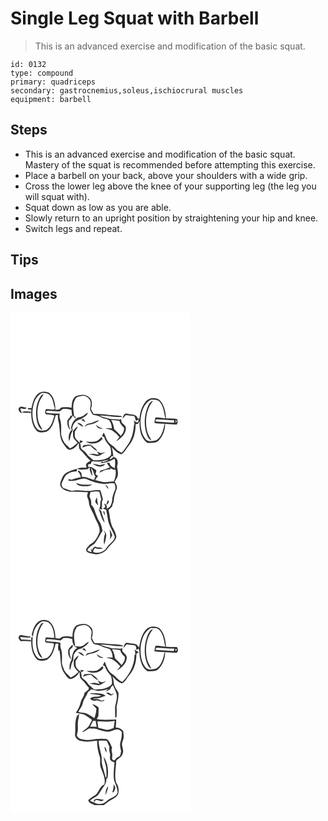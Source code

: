 # Single Leg Squat with Barbell
> This is an advanced exercise and modification of the basic squat.

``` 
id: 0132 
type: compound 
primary: quadriceps 
secondary: gastrocnemius,soleus,ischiocrural muscles 
equipment: barbell 
``` 

## Steps

 - This is an advanced exercise and modification of the basic squat. Mastery of the squat is recommended before attempting this exercise.
 - Place a barbell on your back, above your shoulders with a wide grip.
 - Cross the lower leg above the knee of your supporting leg (the leg you will squat with).
 - Squat down as low as you are able.
 - Slowly return to an upright position by straightening your hip and knee.
 - Switch legs and repeat.

## Tips


## Images

<svg width="288" height="400" viewBox="0 0 216 300" xmlns="http://www.w3.org/2000/svg"><g fill="#FFF"><path d="M0 0h216v300H0V0m32.6 97.62c-4.63 4.41-6.22 10.93-7.37 17-1.11-.03-3.34-.09-4.46-.11l-.04.63c.55 1.82 2.9.77 4.28 1.19-.54 8.52.2 18 5.91 24.8 3.07 3.87 8.66 2.6 12.77 1.54 6.84-4.06 8.48-12.39 10.57-19.41l2.62-.4c.1 2.37-.14 4.8.48 7.12 2.72 8.84.37 19.03 5.79 27.04 2.09 2.7 3.78 6.12 6.96 7.68 5.37-.11 9-4.26 11.78-8.35.57 2.85-.4 6.44 2.06 8.61 4.46 3.68 7.15 9.02 11.91 12.42-1.6 2.02-5.2 2.69-5.26 5.65l.6 3.1c-3.83-.2-7.66.07-11.39.99 3.84 2.27 8.55.89 12.76.79.77-.87 1.61-1.67 2.53-2.38-.6 3.8 1.36 7.16 2.89 10.48.48-3.35-.64-6.57-1.65-9.69 3.62 2.54 3.03 7.22 5.59 10.35-.59 1.34-1.18 2.69-1.75 4.05-4.84-1.18-9.34-4.15-14.49-3.59-.3-1.62-.55-3.25-.76-4.88l-3.04-3.13c-.36.6-.72 1.21-1.07 1.82 2.3 1.48 2.85 4.17 3.64 6.58-3.91.79-7.74 1.89-11.54 3.1-.75-.21-2.23-.63-2.97-.84-.12.43-.35 1.29-.47 1.72 4.77 1.15 9.56-.19 14.1-1.61 2.44-.44 5.15-1.44 7.51-.2a61.247 61.247 0 0 0 21.84 6.04c3.92-.44 7.84-1.26 11.79-.7.93 2.53 1.98 5.43.61 8.01-1.94 4.11-3.39 8.49-3.43 13.08-.87 3.72-2.16 8.58-6.73 8.93 1.35-2.67-.3-5-2.79-5.88.47 1.29 1 2.55 1.43 3.85l-2.84 2.36c1.25.43 2.51.79 3.79 1.1.72 4.18 1.59 8.35 2.27 12.54 1.24 6.83 5.48 12.55 7.83 18.97.97 3.81-2.51 6.62-4.94 8.95-2.62 2.1-4.22 5.09-6.37 7.61-3.68 2.87-8.96 4.62-13.48 3.11-2.36-1.56.61-3.64 1.3-5.29 2.93 1.54 6.22 1.09 9.38 1-1.95-2.38-5.37-1.08-7.94-2.19-2.9-1.59-4.01 2.76-5.44 4.17l-.2-2.64c-.18.38-.55 1.13-.74 1.5.28 1.08.62 2.13.91 3.21-1.79-.51-3.74-.86-5.08-2.28 1.51-3.94 5.64-5.66 8.74-8.08 3.64-4.71 6.22-10.14 9.39-15.17-.72-3.92-1.49-7.98-3.8-11.32-1.6-2.22-2.45-4.82-3.48-7.31-2.1-4.17-2.09-9.43-6.21-12.36.08-2.85.1-5.76-1.32-8.33-1.48-2.36-.15-4.96.49-7.34 3.51-.36 7.06-1.3 10.55-.33.67 3.19 1.69 6.29 2.34 9.48-2.35 3.22-.06 7.46-2.5 10.69.89.65 1.89 1.07 2.99 1.24.72-.64.67-1.46-.16-2.44 1.38-3.09-.75-6.73 1.66-9.5-.78-3.81-1.93-7.54-3.12-11.24-2.98-.23-6-.43-8.94.21-8.29 2-16.87-1.72-25.12.62-2.44-.7-4.89-1.43-7.18-2.55-1.72-.41-3.8-.65-4.49-2.58-2.36-3.39.83-6.64 1.97-9.79 2.28-6.03 9.17-8.62 15.19-8.59.78-.84 1-2.23-.1-2.91-6.27 2.11-14.29 3.65-17.06 10.53-1 3.16-3.5 6.43-2.12 9.85 1.68 4.5 6.88 5.66 10.97 6.94 7.38-.16 14.77.1 22.13.69-.45 1.48-1.18 2.92-1.19 4.5.44 2.39 1.92 4.47 2.09 6.92.35 7.38 5.81 12.98 7.68 19.9 2.56 5.3 6.18 10.56 5.12 16.8-1.64 3.87-3.47 7.76-6.32 10.9-1.91 2.14-4.86 3.02-6.67 5.29-1.48 1.68-3.78 3.44-2.77 6.01 1.31 2.49 4.41 2.44 6.73 3.32 7.03 2.46 15.65-.69 19.44-7.11 3.22-4.36 8.67-7.3 9.82-13.01-.31-3.62-2.11-6.89-3.71-10.09-4.09-6.77-3.61-14.99-5.76-22.4 2.26-1.77 5.07-3.47 4.98-6.72 1.61-2.36 1.58-5.2 1.77-7.92.73-3.57 1.97-7 3.12-10.44 1.26-3.1-1.04-5.99-2.43-8.6 1.27-2.04 2.71-4.03 3.5-6.33 1.06-3.88.14-7.89-.71-11.71 1.56-3.91 1.56-10.57-3.74-11.42l.14-1.14c-1.48 1.43-2.78 3.84-5.2 3.5.3-1.5 1.65-2.43 2.5-3.6.49.03 1.47.08 1.96.11-.56-3.63-.83-7.31-2.08-10.8 3.36 3.44 6.78 7.12 11.58 8.46 3.98-1.98 5.49-6.34 8.3-9.5 6.51-7.18 9.06-17.16 8.86-26.67.98-.09 1.97-.19 2.95-.28.67-.93 2.83-5.92 1.78-.72-.04 8.65 2.03 18.97 10.04 23.78 4.33-.63 9.43.6 12.8-2.96 5.19-5.2 8-12.91 7.88-20.18 4.78.05 9.62 1.13 14.37.6.29-1.12.85-3.35 1.14-4.47-1.06.82-2.1 1.66-3.14 2.5.12-.84.35-2.53.47-3.37l.68 2.21c.59-.86 1.17-1.72 1.75-2.59-4.44-1.82-9.52-.87-14.22-1.48-.39-7.73-2.04-16.11-7.56-21.89-4.94-3.65-13.05-3.04-16.94 2-4.72 5.8-6.8 13.44-7.4 20.78-.56-.29-1.7-.89-2.27-1.18-.94-4.4-5.99-4.28-9.51-4.72-2.15-.05-4.81-1.63-6.45.45-1.08 1.55-1.54 3.41-2.05 5.2 1.35-1.4 2.58-2.92 3.85-4.4 3.38.51 6.78.86 10.2 1.06 1.06 1.81 1.43 3.88 2.03 5.87.76-.43 2.28-1.28 3.04-1.71.33 1.23-.25 2.33-.86 3.36-2.14.29-3.4-1.41-4.73-2.7.88 2.34 1.06 4.82.07 7.16-.61 8.39-3.01 16.92-8.15 23.68-2.13 2.82-3.73 6.1-6.58 8.31-2.55-1.47-5.45-2.63-7.22-5.12-2.29-3.1-6.23-4.39-8.48-7.52-2.79-3.34-3.38-7.86-5.84-11.39-.72 1.31-1.31 2.68-1.88 4.07l2.64 1.26c1.05 4.43 4.12 7.81 6.96 11.18 1.16 3.31 1.56 6.87 1.1 10.36-5.26 5.93-13.7 6.28-21.06 6.29-2.76-2.9-6.54-4.85-8.57-8.4-1.48-2.72-4.76-3.72-6.43-6.3-.35-1.93-.11-3.96-1.03-5.77 1.24-.78 2.53-1.49 3.81-2.23-1.37-.44-2.75-.85-4.12-1.26.05.73.14 2.2.19 2.93-2.29-2.05-5.16-3.97-6.05-7.1-.33-2.12-.11-4.27-.14-6.41 1.53-1.85 2.76-3.92 3.6-6.17-2.52 1.11-3.93 3.57-5.76 5.49.11 2.67-.22 5.41.45 8.02 1.19 2.43 3.23 4.26 5.14 6.11-2.88 2.54-5.77 5.15-9.34 6.7-2.66-2.97-6.21-5.29-7.87-9.05-1.3-3.14-2.87-6.35-2.69-9.84.16-5.35.54-10.89-1.24-16.04-.89-2.16-.57-4.5-.52-6.77-5.27-.09-10.61-.06-15.8-1.02l-.73-1.32c.43-.26 1.3-.78 1.73-1.04 4.68-.17 9.31.99 14 .66 2.53.28 3.3-3.32 5.85-2.98 3.13-.15 6.31.18 9.26 1.28.18 2.49.43 4.96.69 7.44-.52-.19-1.58-.59-2.11-.79.45 3.2-4.02 4.47-3.65 7.62-.19 3.85 1.11 7.66 3.92 10.36-1.52-3.64-2.48-7.45-2.09-11.43 1.78-1.83 3.6-3.71 4.53-6.15 1.28 1.29 2.62 2.52 3.92 3.79a459.5 459.5 0 0 0-.74-3.11l-1.24.65c-.62-6.86-2.85-14.16.93-20.56 1.05-3.8 5.36-4.01 8.58-4.63 4.28-.77 8.34 2.43 9.85 6.27 1.16 3.19-.16 6.48-.39 9.7.62 2.48 1.93 4.79 3.57 6.73 2.48.77 5.2.67 7.55 1.84 2.08 1 4.09 2.24 6.4 2.66 2.07.68 4.72.77 5.94 2.86 2.02 2.53 2.5 5.81 2.7 8.93-2.63-.12-5.27-.3-7.9-.07 3.08 1.14 6.49 1.43 9.29 3.27a32.2 32.2 0 0 1 7.72 7.42c-1.31 1.65-2.63 3.3-3.85 5.02 5.44-3.59 11.54-8.48 11.62-15.59.17-3.41-3.28-5.02-5.09-7.34-.4-1.43-.48-2.92-.69-4.38l-1.28 1.16c-4.02-.74-8.17-.17-12.17-.84-3.87-1.83-8.53-1.47-11.98-4.2 9.01.22 17.96 2.55 26.98 1.67-.31-.25-.94-.74-1.25-.98-4.96-.83-10.01-.89-15.01-1.28-5.95-.67-11.93-1.47-17.92-1.16-1.52-1.89-2.64-4.05-3.51-6.31 1.46-4.48 2.09-10.58-2.18-13.75-4.2-4.27-11.06-3.36-16.08-1.22-4.49 3.08-4.78 9-5.01 13.94-3.64-1.13-7.53-.92-11.27-.59-1.69-.08-2.48 1.72-3.6 2.64-1.49.16-2.99.3-4.48.44-.15-7.41-1.55-16.01-7.97-20.67-4.26-1.99-9.78-1.8-13.37 1.53m-22.42 16.82c-1.77 2.59 1.33 5.52 3.54 6.5a17.02 17.02 0 0 0-2.07-5.14c.41-.34.82-.66 1.24-.97 1.87.74 4.17 1.46 5.93.07.08-.23.25-.69.33-.91-2.95-.07-6.94-2.91-8.97.45m4.41 5.51c3.22.46 6.57.21 9.84.52l-.08-1.65c-2.6-.11-5.19-.42-7.79-.32-.6.15-3.2.52-1.97 1.45m71.86 4.45c-1.94 1.02-4.18 1.17-6.25 1.76-.3.24-.88.72-1.17.96-4.26 2.76-6.03 7.73-6.46 12.58l1.46.1c.22-4.94 3.47-9.82 8.28-11.31 1.27-.21 2.53-.61 3.52-1.46 2.77-1.92 6.13-3.62 7.11-7.12-2.52.95-4.27 3.08-6.49 4.49m-1.46 4.46c1.66.86 3.31 1.78 5.03 2.52-.79-1.31-1.65-2.59-2.52-3.84-.85.43-1.68.87-2.51 1.32m8.99 4.31c-2.45.1-4.02 2.03-5.39 3.82 2.09-1.02 4.03-2.54 6.44-2.69 4.24-.45 8.52-2.22 11.54-5.25-4.42.72-8.12 3.57-12.59 4.12m-14.07-.92c2.15 2.01 4.56 3.82 7.34 4.88-1.05-3.22-4.18-4.64-7.34-4.88m22.67 2.46c1.05 3.49 4.55 5.44 8.02 4.2-1.35-.44-2.7-.86-4.05-1.25-1.29-1.03-2.6-2.04-3.97-2.95m-32.19 19.52c.77-1.64 1.13-3.41 1.37-5.18.42-3.46 2.72-6.32 3.23-9.78-4.67 3.24-6.19 9.63-4.6 14.96m38.8-5.03c-1.82 2.02-3.8 4.04-6.32 5.16-4.06 1.27-8.32.42-12.48.52 6.3 4.08 15.63 2.72 20.16-3.48-.45-.74-.9-1.47-1.36-2.2m-21.51 9.71c-.62 1.04-1.23 2.09-1.83 3.15 3.19-1.5 6.55-2.7 10.15-2.28 2.43 2.54 4.99 5.12 8.39 6.31-1.45-2.64-4.05-4.31-6.25-6.24-2.94-2.53-7-.72-10.46-.94m16.22 7.69c.71 1.27 1.39 2.57 2.03 3.89-2.05-.14-4.05-.65-6.01-1.25-2.08.29-4.16.55-6.24.85 3.06.71 6.21.94 9.25 1.8 2.86 1.08 5.28-1.28 7.62-2.54 1.16-.69 2.31-1.41 3.41-2.19-1.64.44-3.24 1.06-4.9 1.45-1.85-.26-3.48-1.27-5.16-2.01m-25.34 37.75c1.9 3.45 6.03 3.77 9.55 3.99 3.31-.01 7.14.36 9.64-2.25-6.42.64-13.11.82-19.19-1.74m35.11 2.35c.92 1.78 2.21 3.33 3.59 4.78.4-2.5-1.73-3.78-3.59-4.78m-11.6 21.08c.81 1.36 1.96 2.47 3.11 3.56-.23-1.49-.55-2.95-.95-4.39-.14-1.8-.28-3.6-.52-5.39-.93 1.89-2.48 4.02-1.64 6.22m14.93-3c-.72 1.97-1.49 3.93-2.21 5.9 2.23-1.08 4.59-3.69 2.21-5.9m-11.46 10.45c2.46 5.65 3.44 12.11 7.46 16.95-.8-4.88-3.21-9.3-4.15-14.15-1.1-.94-2.2-1.88-3.31-2.8m5.72 2.89c.02 2.09 1.23 3.98 2.36 5.69-.67-1.73-.09-5.38-2.36-5.69m7.63 22.21c.67 4.03 1.18 8.05.41 12.12 1.06-1.76 1.92-3.62 2.82-5.46-.92-2.29-1.82-4.62-3.23-6.66m-7.38 1.11c.6 1.17 1.28 2.29 2.05 3.36-1.31 4.4-2.15 9.03-1.1 13.59 1.24-3.05 1.61-6.34 2.28-9.54.79-2.84-.91-5.84-3.23-7.41z"/><path d="M26.43 118.02c.55-8.29 3.3-17.62 11.29-21.62 3.42.19 7.53-.11 9.73 3.09 4.13 4.25 3.82 10.5 5.94 15.66-.53.45-1.07.88-1.6 1.32-3.06-.34-6.13-.62-9.2-.75-.61 1.88-1.86 4.07-.42 5.9 3.39 1.26 7.29.24 10.54 2.03-2 6.09-3.47 13.26-9.32 16.93-3.78.9-8.9 2.29-11.66-1.4-4.82-5.82-5.63-13.88-5.3-21.16m9.79-17.78c-5.78 8.81-6.6 20.12-4.46 30.22 1.01 3.94 2.54 8.52 6.62 10.21-1.58-3.6-4.22-6.74-5.01-10.67-1.66-7.39-1.44-15.31 1.08-22.48 1.19-3.53 3.53-6.46 5.37-9.64-1.37.49-2.94.9-3.6 2.36zM156.05 131.16c.29-9.98 2.98-21.59 12.42-26.81 3.36.5 7.46-.7 9.99 2.22 5.31 5.44 5.65 13.4 7.33 20.38-3.92-.69-7.88-1.22-11.86-1.13-.61 2.14-.99 4.32-1.23 6.53 4.04.8 8.16.97 12.27.97-1.69 7.15-3.23 15.81-10.11 19.86-4.11.78-9.51 2.52-12.67-1.3-4.95-5.58-5.94-13.54-6.14-20.72m8.13-17.01c-4.21 11.18-4.38 24.12.62 35.08.78 1.94 2.6 3.11 4.36 4.07-1.86-3.72-4.37-7.18-5.24-11.33-2.9-12.26-1.04-26.05 7.08-36-4.05.64-5.28 4.98-6.82 8.18z"/><path d="M174.76 128.09c7.23.07 14.42.97 21.66 1.08l-.36 3.05c-7.16-.46-14.33-.91-21.48-1.51l-.64-.59c.21-.51.62-1.52.82-2.03zM120.78 128.99c3.35.03 6.7.29 9.99 1.01.52 3.42 3.22 5.65 5.34 8.11.82 3.7-1.57 7.07-3.74 9.82-2.36-2.98-5.1-5.6-7.97-8.08-.38-3.85-1.53-7.59-3.62-10.86zM109.41 178.08c2.93.22 5.51-1.45 8.35-1.73-1.91 1.46-4.3 2.12-6.45 3.17-.64-.48-1.27-.96-1.9-1.44z"/><path d="M105.7 180.85c6.88.03 13.32-2.39 19.32-5.56 1.01 3.86.51 7.8 0 11.69-2.35-1.75-6.02-3.15-5.97-6.6-1.16-.16-2.31-.32-3.46-.46.93 2.02 1.97 4.06 3.78 5.47-3.62 1.8-7.49 3.14-11.41 4.12-.4.91-.8 1.82-1.21 2.73 4.12-1.99 8.4-4.67 13.18-4.01-.1-.51-.29-1.52-.38-2.02 1.77 1.72 4.03 2.4 6.44 2.3.86 4.85.03 9.78-2.2 14.15-3.98-.23-7.89.6-11.84.87-3.45-.82-6.82-1.97-10.32-2.59 1.07-1.72 2.23-3.39 3.4-5.03-.99-.57-1.99-1.13-2.98-1.67.35-1.67.7-3.34 1.04-5.01-3.02-1.87-5.74-4.94-9.71-3.85-.12-1.04-.23-2.07-.34-3.1 1.15-.3 2.3-.59 3.46-.87.19-.67.57-1.99.76-2.65 4.08-.59 8.17.51 12.25-.27-.17.47-.52 1.39-.69 1.86-.78.12-2.34.38-3.12.5m-7.26.73c4.44 2.74 11.84 5.65 15.25-.03-2.23.36-4.35 1.22-6.6 1.43-2.88-.52-5.71-1.29-8.65-1.4z"/></g><g fill="#333"><path d="M32.6 97.62c3.59-3.33 9.11-3.52 13.37-1.53 6.42 4.66 7.82 13.26 7.97 20.67 1.49-.14 2.99-.28 4.48-.44 1.12-.92 1.91-2.72 3.6-2.64 3.74-.33 7.63-.54 11.27.59.23-4.94.52-10.86 5.01-13.94 5.02-2.14 11.88-3.05 16.08 1.22 4.27 3.17 3.64 9.27 2.18 13.75.87 2.26 1.99 4.42 3.51 6.31 5.99-.31 11.97.49 17.92 1.16 5 .39 10.05.45 15.01 1.28.31.24.94.73 1.25.98-9.02.88-17.97-1.45-26.98-1.67 3.45 2.73 8.11 2.37 11.98 4.2 4 .67 8.15.1 12.17.84l1.28-1.16c.21 1.46.29 2.95.69 4.38 1.81 2.32 5.26 3.93 5.09 7.34-.08 7.11-6.18 12-11.62 15.59 1.22-1.72 2.54-3.37 3.85-5.02a32.2 32.2 0 0 0-7.72-7.42c-2.8-1.84-6.21-2.13-9.29-3.27 2.63-.23 5.27-.05 7.9.07-.2-3.12-.68-6.4-2.7-8.93-1.22-2.09-3.87-2.18-5.94-2.86-2.31-.42-4.32-1.66-6.4-2.66-2.35-1.17-5.07-1.07-7.55-1.84-1.64-1.94-2.95-4.25-3.57-6.73.23-3.22 1.55-6.51.39-9.7-1.51-3.84-5.57-7.04-9.85-6.27-3.22.62-7.53.83-8.58 4.63-3.78 6.4-1.55 13.7-.93 20.56l1.24-.65c.25 1.04.5 2.08.74 3.11-1.3-1.27-2.64-2.5-3.92-3.79-.93 2.44-2.75 4.32-4.53 6.15-.39 3.98.57 7.79 2.09 11.43-2.81-2.7-4.11-6.51-3.92-10.36-.37-3.15 4.1-4.42 3.65-7.62.53.2 1.59.6 2.11.79-.26-2.48-.51-4.95-.69-7.44-2.95-1.1-6.13-1.43-9.26-1.28-2.55-.34-3.32 3.26-5.85 2.98-4.69.33-9.32-.83-14-.66-.43.26-1.3.78-1.73 1.04l.73 1.32c5.19.96 10.53.93 15.8 1.02-.05 2.27-.37 4.61.52 6.77 1.78 5.15 1.4 10.69 1.24 16.04-.18 3.49 1.39 6.7 2.69 9.84 1.66 3.76 5.21 6.08 7.87 9.05 3.57-1.55 6.46-4.16 9.34-6.7-1.91-1.85-3.95-3.68-5.14-6.11-.67-2.61-.34-5.35-.45-8.02 1.83-1.92 3.24-4.38 5.76-5.49-.84 2.25-2.07 4.32-3.6 6.17.03 2.14-.19 4.29.14 6.41.89 3.13 3.76 5.05 6.05 7.1-.05-.73-.14-2.2-.19-2.93 1.37.41 2.75.82 4.12 1.26-1.28.74-2.57 1.45-3.81 2.23.92 1.81.68 3.84 1.03 5.77 1.67 2.58 4.95 3.58 6.43 6.3 2.03 3.55 5.81 5.5 8.57 8.4 7.36-.01 15.8-.36 21.06-6.29.46-3.49.06-7.05-1.1-10.36-2.84-3.37-5.91-6.75-6.96-11.18l-2.64-1.26c.57-1.39 1.16-2.76 1.88-4.07 2.46 3.53 3.05 8.05 5.84 11.39 2.25 3.13 6.19 4.42 8.48 7.52 1.77 2.49 4.67 3.65 7.22 5.12 2.85-2.21 4.45-5.49 6.58-8.31 5.14-6.76 7.54-15.29 8.15-23.68.99-2.34.81-4.82-.07-7.16 1.33 1.29 2.59 2.99 4.73 2.7.61-1.03 1.19-2.13.86-3.36-.76.43-2.28 1.28-3.04 1.71-.6-1.99-.97-4.06-2.03-5.87-3.42-.2-6.82-.55-10.2-1.06-1.27 1.48-2.5 3-3.85 4.4.51-1.79.97-3.65 2.05-5.2 1.64-2.08 4.3-.5 6.45-.45 3.52.44 8.57.32 9.51 4.72.57.29 1.71.89 2.27 1.18.6-7.34 2.68-14.98 7.4-20.78 3.89-5.04 12-5.65 16.94-2 5.52 5.78 7.17 14.16 7.56 21.89 4.7.61 9.78-.34 14.22 1.48-.58.87-1.16 1.73-1.75 2.59l-.68-2.21c-.12.84-.35 2.53-.47 3.37 1.04-.84 2.08-1.68 3.14-2.5-.29 1.12-.85 3.35-1.14 4.47-4.75.53-9.59-.55-14.37-.6.12 7.27-2.69 14.98-7.88 20.18-3.37 3.56-8.47 2.33-12.8 2.96-8.01-4.81-10.08-15.13-10.04-23.78 1.05-5.2-1.11-.21-1.78.72-.98.09-1.97.19-2.95.28.2 9.51-2.35 19.49-8.86 26.67-2.81 3.16-4.32 7.52-8.3 9.5-4.8-1.34-8.22-5.02-11.58-8.46 1.25 3.49 1.52 7.17 2.08 10.8-.49-.03-1.47-.08-1.96-.11-.85 1.17-2.2 2.1-2.5 3.6 2.42.34 3.72-2.07 5.2-3.5l-.14 1.14c5.3.85 5.3 7.51 3.74 11.42.85 3.82 1.77 7.83.71 11.71-.79 2.3-2.23 4.29-3.5 6.33 1.39 2.61 3.69 5.5 2.43 8.6-1.15 3.44-2.39 6.87-3.12 10.44-.19 2.72-.16 5.56-1.77 7.92.09 3.25-2.72 4.95-4.98 6.72 2.15 7.41 1.67 15.63 5.76 22.4 1.6 3.2 3.4 6.47 3.71 10.09-1.15 5.71-6.6 8.65-9.82 13.01-3.79 6.42-12.41 9.57-19.44 7.11-2.32-.88-5.42-.83-6.73-3.32-1.01-2.57 1.29-4.33 2.77-6.01 1.81-2.27 4.76-3.15 6.67-5.29 2.85-3.14 4.68-7.03 6.32-10.9 1.06-6.24-2.56-11.5-5.12-16.8-1.87-6.92-7.33-12.52-7.68-19.9-.17-2.45-1.65-4.53-2.09-6.92.01-1.58.74-3.02 1.19-4.5-7.36-.59-14.75-.85-22.13-.69-4.09-1.28-9.29-2.44-10.97-6.94-1.38-3.42 1.12-6.69 2.12-9.85 2.77-6.88 10.79-8.42 17.06-10.53 1.1.68.88 2.07.1 2.91-6.02-.03-12.91 2.56-15.19 8.59-1.14 3.15-4.33 6.4-1.97 9.79.69 1.93 2.77 2.17 4.49 2.58 2.29 1.12 4.74 1.85 7.18 2.55 8.25-2.34 16.83 1.38 25.12-.62 2.94-.64 5.96-.44 8.94-.21 1.19 3.7 2.34 7.43 3.12 11.24-2.41 2.77-.28 6.41-1.66 9.5.83.98.88 1.8.16 2.44-1.1-.17-2.1-.59-2.99-1.24 2.44-3.23.15-7.47 2.5-10.69-.65-3.19-1.67-6.29-2.34-9.48-3.49-.97-7.04-.03-10.55.33-.64 2.38-1.97 4.98-.49 7.34 1.42 2.57 1.4 5.48 1.32 8.33 4.12 2.93 4.11 8.19 6.21 12.36 1.03 2.49 1.88 5.09 3.48 7.31 2.31 3.34 3.08 7.4 3.8 11.32-3.17 5.03-5.75 10.46-9.39 15.17-3.1 2.42-7.23 4.14-8.74 8.08 1.34 1.42 3.29 1.77 5.08 2.28-.29-1.08-.63-2.13-.91-3.21.19-.37.56-1.12.74-1.5l.2 2.64c1.43-1.41 2.54-5.76 5.44-4.17 2.57 1.11 5.99-.19 7.94 2.19-3.16.09-6.45.54-9.38-1-.69 1.65-3.66 3.73-1.3 5.29 4.52 1.51 9.8-.24 13.48-3.11 2.15-2.52 3.75-5.51 6.37-7.61 2.43-2.33 5.91-5.14 4.94-8.95-2.35-6.42-6.59-12.14-7.83-18.97-.68-4.19-1.55-8.36-2.27-12.54-1.28-.31-2.54-.67-3.79-1.1l2.84-2.36c-.43-1.3-.96-2.56-1.43-3.85 2.49.88 4.14 3.21 2.79 5.88 4.57-.35 5.86-5.21 6.73-8.93.04-4.59 1.49-8.97 3.43-13.08 1.37-2.58.32-5.48-.61-8.01-3.95-.56-7.87.26-11.79.7a61.247 61.247 0 0 1-21.84-6.04c-2.36-1.24-5.07-.24-7.51.2-4.54 1.42-9.33 2.76-14.1 1.61.12-.43.35-1.29.47-1.72.74.21 2.22.63 2.97.84 3.8-1.21 7.63-2.31 11.54-3.1-.79-2.41-1.34-5.1-3.64-6.58.35-.61.71-1.22 1.07-1.82l3.04 3.13c.21 1.63.46 3.26.76 4.88 5.15-.56 9.65 2.41 14.49 3.59.57-1.36 1.16-2.71 1.75-4.05-2.56-3.13-1.97-7.81-5.59-10.35 1.01 3.12 2.13 6.34 1.65 9.69-1.53-3.32-3.49-6.68-2.89-10.48-.92.71-1.76 1.51-2.53 2.38-4.21.1-8.92 1.48-12.76-.79 3.73-.92 7.56-1.19 11.39-.99l-.6-3.1c.06-2.96 3.66-3.63 5.26-5.65-4.76-3.4-7.45-8.74-11.91-12.42-2.46-2.17-1.49-5.76-2.06-8.61-2.78 4.09-6.41 8.24-11.78 8.35-3.18-1.56-4.87-4.98-6.96-7.68-5.42-8.01-3.07-18.2-5.79-27.04-.62-2.32-.38-4.75-.48-7.12l-2.62.4c-2.09 7.02-3.73 15.35-10.57 19.41-4.11 1.06-9.7 2.33-12.77-1.54-5.71-6.8-6.45-16.28-5.91-24.8-1.38-.42-3.73.63-4.28-1.19l.04-.63c1.12.02 3.35.08 4.46.11 1.15-6.07 2.74-12.59 7.37-17m-6.17 20.4c-.33 7.28.48 15.34 5.3 21.16 2.76 3.69 7.88 2.3 11.66 1.4 5.85-3.67 7.32-10.84 9.32-16.93-3.25-1.79-7.15-.77-10.54-2.03-1.44-1.83-.19-4.02.42-5.9 3.07.13 6.14.41 9.2.75.53-.44 1.07-.87 1.6-1.32-2.12-5.16-1.81-11.41-5.94-15.66-2.2-3.2-6.31-2.9-9.73-3.09-7.99 4-10.74 13.33-11.29 21.62m129.62 13.14c.2 7.18 1.19 15.14 6.14 20.72 3.16 3.82 8.56 2.08 12.67 1.3 6.88-4.05 8.42-12.71 10.11-19.86-4.11 0-8.23-.17-12.27-.97.24-2.21.62-4.39 1.23-6.53 3.98-.09 7.94.44 11.86 1.13-1.68-6.98-2.02-14.94-7.33-20.38-2.53-2.92-6.63-1.72-9.99-2.22-9.44 5.22-12.13 16.83-12.42 26.81m18.71-3.07c-.2.51-.61 1.52-.82 2.03l.64.59c7.15.6 14.32 1.05 21.48 1.51l.36-3.05c-7.24-.11-14.43-1.01-21.66-1.08m-53.98.9c2.09 3.27 3.24 7.01 3.62 10.86 2.87 2.48 5.61 5.1 7.97 8.08 2.17-2.75 4.56-6.12 3.74-9.82-2.12-2.46-4.82-4.69-5.34-8.11-3.29-.72-6.64-.98-9.99-1.01m-11.37 49.09c.63.48 1.26.96 1.9 1.44 2.15-1.05 4.54-1.71 6.45-3.17-2.84.28-5.42 1.95-8.35 1.73m-3.71 2.77c.78-.12 2.34-.38 3.12-.5.17-.47.52-1.39.69-1.86-4.08.78-8.17-.32-12.25.27-.19.66-.57 1.98-.76 2.65-1.16.28-2.31.57-3.46.87.11 1.03.22 2.06.34 3.1 3.97-1.09 6.69 1.98 9.71 3.85-.34 1.67-.69 3.34-1.04 5.01.99.54 1.99 1.1 2.98 1.67-1.17 1.64-2.33 3.31-3.4 5.03 3.5.62 6.87 1.77 10.32 2.59 3.95-.27 7.86-1.1 11.84-.87 2.23-4.37 3.06-9.3 2.2-14.15-2.41.1-4.67-.58-6.44-2.3.09.5.28 1.51.38 2.02-4.78-.66-9.06 2.02-13.18 4.01.41-.91.81-1.82 1.21-2.73 3.92-.98 7.79-2.32 11.41-4.12-1.81-1.41-2.85-3.45-3.78-5.47 1.15.14 2.3.3 3.46.46-.05 3.45 3.62 4.85 5.97 6.6.51-3.89 1.01-7.83 0-11.69-6 3.17-12.44 5.59-19.32 5.56z"/><path d="M36.22 100.24c.66-1.46 2.23-1.87 3.6-2.36-1.84 3.18-4.18 6.11-5.37 9.64-2.52 7.17-2.74 15.09-1.08 22.48.79 3.93 3.43 7.07 5.01 10.67-4.08-1.69-5.61-6.27-6.62-10.21-2.14-10.1-1.32-21.41 4.46-30.22zM164.18 114.15c1.54-3.2 2.77-7.54 6.82-8.18-8.12 9.95-9.98 23.74-7.08 36 .87 4.15 3.38 7.61 5.24 11.33-1.76-.96-3.58-2.13-4.36-4.07-5-10.96-4.83-23.9-.62-35.08zM10.18 114.44c2.03-3.36 6.02-.52 8.97-.45-.08.22-.25.68-.33.91-1.76 1.39-4.06.67-5.93-.07-.42.31-.83.63-1.24.97a17.02 17.02 0 0 1 2.07 5.14c-2.21-.98-5.31-3.91-3.54-6.5z"/><path d="M14.59 119.95c-1.23-.93 1.37-1.3 1.97-1.45 2.6-.1 5.19.21 7.79.32l.08 1.65c-3.27-.31-6.62-.06-9.84-.52zM86.45 124.4c2.22-1.41 3.97-3.54 6.49-4.49-.98 3.5-4.34 5.2-7.11 7.12-.99.85-2.25 1.25-3.52 1.46-4.81 1.49-8.06 6.37-8.28 11.31l-1.46-.1c.43-4.85 2.2-9.82 6.46-12.58.29-.24.87-.72 1.17-.96 2.07-.59 4.31-.74 6.25-1.76z"/><path d="M84.99 128.86c.83-.45 1.66-.89 2.51-1.32.87 1.25 1.73 2.53 2.52 3.84-1.72-.74-3.37-1.66-5.03-2.52zM93.98 133.17c4.47-.55 8.17-3.4 12.59-4.12-3.02 3.03-7.3 4.8-11.54 5.25-2.41.15-4.35 1.67-6.44 2.69 1.37-1.79 2.94-3.72 5.39-3.82zM79.91 132.25c3.16.24 6.29 1.66 7.34 4.88-2.78-1.06-5.19-2.87-7.34-4.88zM102.58 134.71c1.37.91 2.68 1.92 3.97 2.95 1.35.39 2.7.81 4.05 1.25-3.47 1.24-6.97-.71-8.02-4.2zM70.39 154.23c-1.59-5.33-.07-11.72 4.6-14.96-.51 3.46-2.81 6.32-3.23 9.78-.24 1.77-.6 3.54-1.37 5.18zM109.19 149.2c.46.73.91 1.46 1.36 2.2-4.53 6.2-13.86 7.56-20.16 3.48 4.16-.1 8.42.75 12.48-.52 2.52-1.12 4.5-3.14 6.32-5.16zM87.68 158.91c3.46.22 7.52-1.59 10.46.94 2.2 1.93 4.8 3.6 6.25 6.24-3.4-1.19-5.96-3.77-8.39-6.31-3.6-.42-6.96.78-10.15 2.28.6-1.06 1.21-2.11 1.83-3.15zM103.9 166.6c1.68.74 3.31 1.75 5.16 2.01 1.66-.39 3.26-1.01 4.9-1.45-1.1.78-2.25 1.5-3.41 2.19-2.34 1.26-4.76 3.62-7.62 2.54-3.04-.86-6.19-1.09-9.25-1.8 2.08-.3 4.16-.56 6.24-.85 1.96.6 3.96 1.11 6.01 1.25-.64-1.32-1.32-2.62-2.03-3.89zM98.44 181.58c2.94.11 5.77.88 8.65 1.4 2.25-.21 4.37-1.07 6.6-1.43-3.41 5.68-10.81 2.77-15.25.03zM78.56 204.35c6.08 2.56 12.77 2.38 19.19 1.74-2.5 2.61-6.33 2.24-9.64 2.25-3.52-.22-7.65-.54-9.55-3.99zM113.67 206.7c1.86 1 3.99 2.28 3.59 4.78-1.38-1.45-2.67-3-3.59-4.78zM102.07 227.78c-.84-2.2.71-4.33 1.64-6.22.24 1.79.38 3.59.52 5.39.4 1.44.72 2.9.95 4.39-1.15-1.09-2.3-2.2-3.11-3.56zM117 224.78c2.38 2.21.02 4.82-2.21 5.9.72-1.97 1.49-3.93 2.21-5.9zM105.54 235.23c1.11.92 2.21 1.86 3.31 2.8.94 4.85 3.35 9.27 4.15 14.15-4.02-4.84-5-11.3-7.46-16.95zM111.26 238.12c2.27.31 1.69 3.96 2.36 5.69-1.13-1.71-2.34-3.6-2.36-5.69zM118.89 260.33c1.41 2.04 2.31 4.37 3.23 6.66-.9 1.84-1.76 3.7-2.82 5.46.77-4.07.26-8.09-.41-12.12zM111.51 261.44c2.32 1.57 4.02 4.57 3.23 7.41-.67 3.2-1.04 6.49-2.28 9.54-1.05-4.56-.21-9.19 1.1-13.59-.77-1.07-1.45-2.19-2.05-3.36z"/></g></svg>
<svg width="288" height="400" viewBox="0 0 216 300" xmlns="http://www.w3.org/2000/svg"><g fill="#FFF"><path d="M0 0h216v300H0V0m33.75 70.74c-5.12 3.63-6.7 10.13-8.27 15.85.49.77.98 1.53 1.48 2.3.57-7.36 3.87-14.98 10.74-18.48 2.97.34 6.52-.3 8.81 2.1 4.73 4.41 5.49 11.2 6.1 17.27-.12.16-.36.48-.48.65-3.19-.19-6.38-.54-9.57-.73-.59 1.93-1.81 4.11-.38 5.99 3.13 1.03 6.55.37 9.65 1.49.76 1.56-.28 3.21-.5 4.79-1.36 4.93-3.74 10.31-8.47 12.82-3.46.49-7.89 1.99-10.61-1.07-5.77-6.38-6.39-15.76-5.57-23.93-.68-.46-1.27-.46-1.77.01-.33 8.67.1 18.33 5.96 25.29 2.88 3.81 8.1 2.57 12.12 1.87 7.13-3.5 9.12-11.99 11.01-19.02l.49-.95c.78.16 2.34.48 3.13.64-.76 2.61-.71 5.32-.08 7.95l1.22-.25c1.99 9.22.07 19.76 6.1 27.74 1.9 2.33 3.4 5.38 6.27 6.64 5.29-.17 9.1-4.11 11.58-8.41.4 2.3.3 4.7.98 6.94 1.23 2.35 3.77 3.59 5.29 5.71 1.48 2.15 3.18 4.13 4.97 6.03-.06.55-.19 1.66-.25 2.22-1.67 1.39-3.26 2.88-4.95 4.24-.3 4.28-3.67 7.42-4.61 11.52-1.03 4.43-3.16 8.51-5.83 12.18 3.49.54 6.96 1.25 10.31 2.34 3.27 1.83 6.2 4.2 9.26 6.36-.98 1.7-1.89 3.44-2.76 5.2-1.7 4.25-6.19 6.17-9.3 9.21 3.41-.19 5.75-2.99 8.79-4.23 2.72.17 5.51-.17 8.19.46 4.61 1.59 9.33 3.06 14.2 3.49 3.83-.27 7.21-2.39 11-2.88 2.28-.21 3.93 1.64 5.57 2.91.04 3.77-.14 7.58-1.36 11.18-1.42 3.9-.46 8.01.54 11.87-.58 2.35-.3 5.68-2.91 6.82-.86.49-1.73.97-2.61 1.44-1.18 1.23-2.04 3.59-4.16 2.72-1.73-1.13-.93-3.37-.96-5.05.62-3.41-1.98-6.73-.12-10.01-1.93-3.51-3.06-8.13-6.71-10.22-6.47-1.15-13.15-.12-19.59.9-3.94.69-7.95-.17-11.75-1.18-2.74-.72-5.13-3.49-3.87-6.4 1.75-5.27-.06-10.84 1.18-16.17.52-2.48 1.02-4.96 1.19-7.49-1.23.94-2.54 1.93-3.03 3.48-2.63 6.73-1.12 14.05-1.98 21.05-.31 4.74 4.26 7.92 8.55 8.23 5.96 1.62 12-.07 18-.39-.32 6.57 1.17 13.18 3.2 19.41 1.06 4.26-.57 8.83 1.22 12.94 2.33 6.49 6 13 4.22 20.13-5.59 1.85-6.22 8.62-10.14 12.19-3.32 1.8-6.32 4.09-9.21 6.51.63 3.68 4.87 4.56 7.73 5.98 3.65.23 7.31 0 10.96.06 3.27-2.44 6.36-5.22 10.08-6.96 2.99-1.34 5.76-3.54 7.26-6.49 1.13-4.65.35-9.77-2.56-13.62-2.3-8.56-.22-17.39.14-26.04 1.96-3.1 6.53-4.03 7.44-8.01 1.96-3.49.04-7.26-.42-10.85-.64-3.19 1.55-5.92 1.96-8.97.04-2.72-.27-5.42-.65-8.1-2.41-2.46-5.38-4.25-8.94-4.15.35-3.2.46-6.42.64-9.63-7.8.19-15.66 1.07-23.42-.45.64-1.24 1.29-2.47 1.96-3.68.07-3.34.5-6.69.26-10.02-2.01-2.14-4.73-3.52-7.51-4.37 1.4 1.97 3.26 3.55 4.82 5.38.01 3.95-.94 7.83-2.41 11.48-2.51-1.58-5.08-3.05-7.62-4.56-3.42-2.41-7.84-1.64-11.65-2.99 1.79-3.27 4.54-6.14 5.31-9.88.87-5.12 4.67-9.01 6.28-13.88 1.41-.96 2.73-2.03 3.97-3.2 2.65.67 5.29 1.4 8 1.85 4.29.21 8.46-1.11 12.58-2.13-1.18.94-2.35 1.9-3.51 2.86 3-.63 5.96-2.09 6.67-5.31l2.35-2.19c1.33 3.74 3.48 7.16 4.45 11.03.82 5.03-.99 9.97-1.94 14.85-.07 4.31.18 8.63.06 12.94.42-.14 1.25-.41 1.67-.55.34-4.1.25-8.2.05-12.3 1.22-5.59 2.66-11.22 2.26-17.02-2.03-3.6-4.87-6.96-5.64-11.1.08-2.9-.7-5.69-1.5-8.44 3.25 3.52 6.77 7.07 11.5 8.49 4.02-1.98 5.52-6.39 8.36-9.55 6.33-7.04 9.02-16.78 8.79-26.11.98-.65 1.97-1.3 2.95-1.96-1.89-.82-3.63-1.93-5.12-3.35.71 2.1.96 4.31.8 6.52-.23 0-.69.01-.92.02.29 12.33-6.17 23.83-14.44 32.55-5.36-1.83-8.08-6.98-12.76-9.78-4.91-3.38-6.24-9.52-8.62-14.62-.72 1.47-1.41 2.94-2.05 4.45.86.41 1.74.83 2.61 1.25 1.04 4.42 4.1 7.81 6.95 11.17 1.15 3.31 1.56 6.86 1.13 10.35-5.31 5.96-13.82 6.36-21.24 6.25-2.66-2.93-6.38-4.84-8.4-8.33-1.5-2.69-4.71-3.74-6.41-6.27-.35-1.92-.26-3.92-.99-5.77 1.26-.87 2.56-1.68 3.83-2.52a38.51 38.51 0 0 0-4.28-.42l-.36-1.26c.23.98.69 2.94.92 3.91-2.32-2.18-5.34-4.11-6.32-7.32-.36-2.13-.13-4.31-.18-6.46 1.55-1.89 2.81-4 3.62-6.31-2.45 1.26-3.95 3.62-5.79 5.56.04 2.65-.42 5.4.45 7.96 1.13 2.48 3.22 4.33 5.13 6.21-2.86 2.55-5.75 5.12-9.29 6.69-2.69-2.97-6.23-5.32-7.9-9.08-1.28-3.12-2.84-6.31-2.67-9.77.17-5.38.53-10.95-1.26-16.14-.9-2.1-.55-4.37-.39-6.56-5.48-1.85-11.35-1.02-16.91-2.22l-.75-1.27c.44-.25 1.32-.76 1.76-1.01 5.35-.15 10.68.72 15.94 1.66 1.68-.89 2.74-3.1 4.85-2.99 3.15-.13 6.42.07 9.34 1.41-.3 4.2 1.4 8.95 5.77 10.31-5.07 2.92-6.09 8.97-6.67 14.26-2.22 3.9-3.39 8.29-2.08 12.75 1.74-3.13 1.15-6.99 3.1-10.05 1.64-2.74.66-6.03 1.52-8.96 1.14-1.89 2.58-3.59 4.13-5.16 2.01-1.49 4.82-1.38 6.78-3 2.78-1.94 6.32-3.62 7.03-7.31-2.34 1.28-4.21 3.22-6.41 4.68-3.01 1.78-6.61 1.37-9.91.95-.66-6.92-2.94-14.29.85-20.76 1.04-3.8 5.33-4.05 8.56-4.65 4.56-.83 8.86 2.83 10.12 7.02 1.11 3.89-1.97 8.03.34 11.68.76 1.41 1.51 2.89 2.67 4.01 2.93.79 6.11.79 8.75 2.45 2.96 1.87 6.52 2.1 9.69 3.45 3.04 2.5 3.89 6.61 4.07 10.36-2.65-.11-5.31-.33-7.96-.05 3.11 1.08 6.52 1.41 9.32 3.24 2.98 2.01 5.57 4.55 7.75 7.4-1.37 1.73-2.74 3.46-4.02 5.26 5.22-3.64 11.06-8.01 11.82-14.83.66-3.86-3.04-5.9-5.19-8.38-.32-1.43-.22-2.92-.3-4.37-.39.3-1.18.9-1.57 1.2-4.05-.72-8.23-.14-12.26-.85-4.02-1.76-8.64-1.69-12.34-4.2 9.18.23 18.31 2.59 27.51 1.71-.36-.25-1.09-.74-1.45-.99-4.89-.86-9.89-.9-14.84-1.28-6.04-.7-12.11-1.43-18.21-1.2-1.31-1.98-2.39-4.09-3.3-6.27 1.5-4.48 2.1-10.61-2.18-13.77-4.2-4.25-11.08-3.37-16.1-1.2-4.46 3.1-4.8 9.02-4.94 13.96-4.99-1.08-11.37-2.15-15.29 1.92-1.73-.08-3.43-.42-5.14-.59-.03-7.4-1.6-15.97-8-20.58-3.82-1.67-8.63-1.87-12.15.7m2.48 3.48c-5.92 9.03-6.68 20.67-4.29 30.98 1.05 3.68 2.56 8.04 6.54 9.43-1.5-3.16-3.77-5.97-4.77-9.36-3.1-11.31-1.19-24.04 6.13-33.35-1.37.46-2.95.85-3.61 2.3m126.28 6.26c-5.25 5.79-6.82 13.78-8.09 21.24l-.61-.4c-1-1.04-1.74-2.31-2.88-3.21-2.72-1.06-5.73-.96-8.57-1.51-1.51-.13-3.31-1.04-4.51.31-1.5 1.48-1.85 3.7-2.44 5.64 1.35-1.43 2.58-2.96 3.85-4.46 3.18.5 6.41.63 9.59 1.19 2.53.67 1.7 3.93 2.44 5.8.47-.39 1.42-1.16 1.89-1.55.17-.05.52-.16.7-.21 1.35 3.07.72 6.54 1.26 9.78 1.08 6.66 3.47 13.94 9.69 17.48 4.3-.62 9.35.6 12.73-2.86 5.28-5.2 8.08-12.96 8-20.28 4.75.1 9.55 1.1 14.28.63 1.46-2.14 1.47-4.79-.2-6.8-4.36.24-8.7-.29-13.04-.45-.45-7.9-2.09-16.69-8.11-22.32-4.86-2.9-12.14-2.56-15.98 1.98M9.74 88.98c-.56 2.19 1.25 3.89 2.54 5.38 4.06-.35 8.14-.18 12.2.14l-.13-1.69c-3.82-.25-7.66-.29-11.48-.61-.34-.75-1.02-2.25-1.36-2.99 4.08.25 8.21.98 12.28.63l.4-1.19c-3.8-.3-7.54-1.02-11.25-1.88-1.44-.34-2.38 1.3-3.2 2.21m61.75 12.55c-4.38 3.99-2.12 11.16 1.61 14.86-1.51-3.65-2.49-7.48-2.11-11.46 1.27-1.84 4.3-3.29 3.86-5.75-1.64-1.1-2.26 1.58-3.36 2.35m14.5 2.33c1.66.87 3.31 1.79 5.04 2.56-.79-1.33-1.65-2.62-2.52-3.89-.85.43-1.69.88-2.52 1.33m6.46 4.78c-.95 1.13-1.9 2.26-2.8 3.43 2.03-1.1 3.97-2.59 6.36-2.77 4.26-.44 8.55-2.21 11.6-5.25-5.22 1.02-9.7 4.39-15.16 4.59m-11.58-1.38c2.2 2 4.63 3.83 7.44 4.87-1.11-3.22-4.23-4.65-7.44-4.87m22.67 2.4c1.06 3.59 4.64 5.44 8.17 4.3-1.38-.46-2.76-.89-4.14-1.3-1.31-1.05-2.64-2.07-4.03-3m6.65 14.54c-1.83 2.02-3.82 4.06-6.36 5.16-4.09 1.26-8.38.4-12.57.56 6.44 3.94 15.71 2.77 20.29-3.52-.45-.74-.9-1.47-1.36-2.2m-21.53 9.72c-.62 1.04-1.23 2.08-1.82 3.13 3.18-1.45 6.54-2.62 10.1-2.29 2.48 2.54 5.05 5.17 8.5 6.34-1.85-2.94-4.75-5.06-7.51-7.08-2.94-1.15-6.2.01-9.27-.1m16.06 7.61c.6.98 1.78 2.95 2.38 3.93-2.13-.2-4.23-.63-6.28-1.23-2.06.31-4.13.58-6.19.88 3.08.7 6.24.96 9.29 1.79 2.86 1.07 5.28-1.29 7.63-2.53a61.19 61.19 0 0 0 3.48-2.28c-1.64.47-3.23 1.1-4.88 1.51-1.96-.23-3.66-1.31-5.43-2.07m-8.69 15.08c-.04.22-.13.67-.17.89 4.37.48 8.76.93 13.05 1.98-3.99 2.7-10.24-.18-13.32 3.62 1.8 2.97 5.44 2.85 8.41 2.15 2.49 1.08 7.79 2.45 8.81-.86-1.72 1.01-3.77 1.9-5.53.42-2.66-1.87-5.94-.83-8.93-1.1 2.04-.97 4.31-.8 6.5-1.05 3.25-.56 6.27-1.93 9.38-2.98-5.29-3.92-12.09-2.43-18.2-3.07m18.46-.52c1.64 1.24 3.25 2.69 5.33 3.14 2.15.99 3.35-1.8 4.64-2.99-.99.65-1.97 1.31-2.94 1.99-1.32-.74-2.63-1.49-3.92-2.27-.78.03-2.33.1-3.11.13z"/><path d="M156.05 105.09c.32-9.94 3-21.5 12.39-26.73 3.37.5 7.49-.72 10.02 2.23 5.31 5.43 5.63 13.37 7.31 20.34-3.91-.69-7.86-1.19-11.85-1.11-.6 2.14-.98 4.33-1.23 6.54 4.04.8 8.17.96 12.28.97-1.7 7.16-3.25 15.86-10.19 19.88-4.09.73-9.44 2.46-12.58-1.33-4.97-5.6-5.96-13.59-6.15-20.79m8.1-16.89c-4.2 11.19-4.36 24.13.67 35.08.8 1.93 2.63 3.07 4.34 4.1-1.82-3.79-4.38-7.28-5.25-11.48-2.88-12.26-.98-25.99 7.09-35.97-4.06.7-5.31 5.04-6.85 8.27z"/><path d="M174.91 102.1c7.17.07 14.31.98 21.49 1.07l-.32 3.01c-7.41-.35-14.8-1.09-22.21-1.47l1.04-2.61zM198.24 105.72c-.88-1.21-.67-1.94.63-2.21.89 1.19.68 1.93-.63 2.21zM121.73 104.02c3.36.04 6.72.22 10 1 .57 3.41 3.28 5.65 5.4 8.13.8 3.8-1.76 7.06-3.85 9.94-2.08-3.22-5.04-5.7-7.87-8.24-.39-3.84-1.51-7.61-3.68-10.83zM99.16 189.76c1.05.08 2.09.15 3.14.23.1 2.38.54 4.74 1.11 7.06-2.63-.07-5.25-.07-7.87-.09 1.21-2.4 2.44-4.79 3.62-7.2zM104.33 190.63c6.89-.33 13.87 1.04 20.64-.83-.35 2.95-.78 5.89-1.26 8.82-3.08.94-6.26 2.75-9.55 1.74-2.95-.71-5.88-1.51-8.84-2.15-.35-2.53-.67-5.05-.99-7.58zM105.79 213.67c3.28-.08 6.57-.15 9.84.23 1.03 2.4 1.96 4.85 3.14 7.19-.68 3-.17 6.01.88 8.87-.17 2.02-.48 4.06-.19 6.09.89 2.2 3.28 2.86 5.26 3.68-.32 7.11-1.68 14.29-.39 21.38 1.53 4.9 4.22 9.62 4.22 14.87-1.29 4.04-5.71 5.61-9.18 7.31-3.61 1.72-6.04 5.75-10.26 6.07-2.71.69-5.43 0-7.96-1.01l-.12.59c-.09-1.31-.16-2.62-.23-3.92l.26 1.27c2.29-3.1 5.19-.02 8.02-.05 1.23-.23 2.24-1.03 3.33-1.6-4.18.01-8.8-2.93-12.38.42.08.74.24 2.22.31 2.95-1.7-.81-3.4-1.6-5.04-2.52 2.11-1.77 4.45-3.23 6.91-4.46 3.26-1.69 4.74-5.27 6.77-8.12 2.32-3.79 5.87-7.25 6-11.96-.03-1.17.46-2.08 1.48-2.72 1.45-8.63.29-17.79-4.53-25.23.27 5.13 3.01 9.75 3.02 14.9.07 3.3.53 6.65-.09 9.92-.16.02-.5.07-.67.09-1.62-7.99-5.44-15.63-4.73-23.97-.93-6.77-3.68-13.33-3.67-20.27m7.01 7.18c.14 2.54.71 5.07 2.53 6.95-.15-2.54-.37-5.26-2.53-6.95m10.97 44.82c.03 3.46-.28 6.92-1.74 10.11.5-.16 1.5-.49 1.99-.65.64-1.45 1.36-2.86 1.79-4.38-.03-1.88-1.26-3.44-2.04-5.08m-10.07 13.57c1.82-3.4 3.1-7.13 3.66-10.95-3.07 2.76-3.06 7.17-3.66 10.95z"/></g><g fill="#333"><path d="M33.75 70.74c3.52-2.57 8.33-2.37 12.15-.7 6.4 4.61 7.97 13.18 8 20.58 1.71.17 3.41.51 5.14.59 3.92-4.07 10.3-3 15.29-1.92.14-4.94.48-10.86 4.94-13.96 5.02-2.17 11.9-3.05 16.1 1.2 4.28 3.16 3.68 9.29 2.18 13.77.91 2.18 1.99 4.29 3.3 6.27 6.1-.23 12.17.5 18.21 1.2 4.95.38 9.95.42 14.84 1.28.36.25 1.09.74 1.45.99-9.2.88-18.33-1.48-27.51-1.71 3.7 2.51 8.32 2.44 12.34 4.2 4.03.71 8.21.13 12.26.85.39-.3 1.18-.9 1.57-1.2.08 1.45-.02 2.94.3 4.37 2.15 2.48 5.85 4.52 5.19 8.38-.76 6.82-6.6 11.19-11.82 14.83 1.28-1.8 2.65-3.53 4.02-5.26-2.18-2.85-4.77-5.39-7.75-7.4-2.8-1.83-6.21-2.16-9.32-3.24 2.65-.28 5.31-.06 7.96.05-.18-3.75-1.03-7.86-4.07-10.36-3.17-1.35-6.73-1.58-9.69-3.45-2.64-1.66-5.82-1.66-8.75-2.45-1.16-1.12-1.91-2.6-2.67-4.01-2.31-3.65.77-7.79-.34-11.68-1.26-4.19-5.56-7.85-10.12-7.02-3.23.6-7.52.85-8.56 4.65-3.79 6.47-1.51 13.84-.85 20.76 3.3.42 6.9.83 9.91-.95 2.2-1.46 4.07-3.4 6.41-4.68-.71 3.69-4.25 5.37-7.03 7.31-1.96 1.62-4.77 1.51-6.78 3-1.55 1.57-2.99 3.27-4.13 5.16-.86 2.93.12 6.22-1.52 8.96-1.95 3.06-1.36 6.92-3.1 10.05-1.31-4.46-.14-8.85 2.08-12.75.58-5.29 1.6-11.34 6.67-14.26-4.37-1.36-6.07-6.11-5.77-10.31-2.92-1.34-6.19-1.54-9.34-1.41-2.11-.11-3.17 2.1-4.85 2.99-5.26-.94-10.59-1.81-15.94-1.66-.44.25-1.32.76-1.76 1.01l.75 1.27c5.56 1.2 11.43.37 16.91 2.22-.16 2.19-.51 4.46.39 6.56 1.79 5.19 1.43 10.76 1.26 16.14-.17 3.46 1.39 6.65 2.67 9.77 1.67 3.76 5.21 6.11 7.9 9.08 3.54-1.57 6.43-4.14 9.29-6.69-1.91-1.88-4-3.73-5.13-6.21-.87-2.56-.41-5.31-.45-7.96 1.84-1.94 3.34-4.3 5.79-5.56-.81 2.31-2.07 4.42-3.62 6.31.05 2.15-.18 4.33.18 6.46.98 3.21 4 5.14 6.32 7.32-.23-.97-.69-2.93-.92-3.91l.36 1.26c1.43.06 2.86.2 4.28.42-1.27.84-2.57 1.65-3.83 2.52.73 1.85.64 3.85.99 5.77 1.7 2.53 4.91 3.58 6.41 6.27 2.02 3.49 5.74 5.4 8.4 8.33 7.42.11 15.93-.29 21.24-6.25.43-3.49.02-7.04-1.13-10.35-2.85-3.36-5.91-6.75-6.95-11.17-.87-.42-1.75-.84-2.61-1.25.64-1.51 1.33-2.98 2.05-4.45 2.38 5.1 3.71 11.24 8.62 14.62 4.68 2.8 7.4 7.95 12.76 9.78 8.27-8.72 14.73-20.22 14.44-32.55.23-.01.69-.02.92-.02.16-2.21-.09-4.42-.8-6.52 1.49 1.42 3.23 2.53 5.12 3.35-.98.66-1.97 1.31-2.95 1.96.23 9.33-2.46 19.07-8.79 26.11-2.84 3.16-4.34 7.57-8.36 9.55-4.73-1.42-8.25-4.97-11.5-8.49.8 2.75 1.58 5.54 1.5 8.44.77 4.14 3.61 7.5 5.64 11.1.4 5.8-1.04 11.43-2.26 17.02.2 4.1.29 8.2-.05 12.3-.42.14-1.25.41-1.67.55.12-4.31-.13-8.63-.06-12.94.95-4.88 2.76-9.82 1.94-14.85-.97-3.87-3.12-7.29-4.45-11.03l-2.35 2.19c-.71 3.22-3.67 4.68-6.67 5.31 1.16-.96 2.33-1.92 3.51-2.86-4.12 1.02-8.29 2.34-12.58 2.13-2.71-.45-5.35-1.18-8-1.85a32.129 32.129 0 0 1-3.97 3.2c-1.61 4.87-5.41 8.76-6.28 13.88-.77 3.74-3.52 6.61-5.31 9.88 3.81 1.35 8.23.58 11.65 2.99 2.54 1.51 5.11 2.98 7.62 4.56 1.47-3.65 2.42-7.53 2.41-11.48-1.56-1.83-3.42-3.41-4.82-5.38 2.78.85 5.5 2.23 7.51 4.37.24 3.33-.19 6.68-.26 10.02-.67 1.21-1.32 2.44-1.96 3.68 7.76 1.52 15.62.64 23.42.45-.18 3.21-.29 6.43-.64 9.63 3.56-.1 6.53 1.69 8.94 4.15.38 2.68.69 5.38.65 8.1-.41 3.05-2.6 5.78-1.96 8.97.46 3.59 2.38 7.36.42 10.85-.91 3.98-5.48 4.91-7.44 8.01-.36 8.65-2.44 17.48-.14 26.04 2.91 3.85 3.69 8.97 2.56 13.62-1.5 2.95-4.27 5.15-7.26 6.49-3.72 1.74-6.81 4.52-10.08 6.96-3.65-.06-7.31.17-10.96-.06-2.86-1.42-7.1-2.3-7.73-5.98 2.89-2.42 5.89-4.71 9.21-6.51 3.92-3.57 4.55-10.34 10.14-12.19 1.78-7.13-1.89-13.64-4.22-20.13-1.79-4.11-.16-8.68-1.22-12.94-2.03-6.23-3.52-12.84-3.2-19.41-6 .32-12.04 2.01-18 .39-4.29-.31-8.86-3.49-8.55-8.23.86-7-.65-14.32 1.98-21.05.49-1.55 1.8-2.54 3.03-3.48-.17 2.53-.67 5.01-1.19 7.49-1.24 5.33.57 10.9-1.18 16.17-1.26 2.91 1.13 5.68 3.87 6.4 3.8 1.01 7.81 1.87 11.75 1.18 6.44-1.02 13.12-2.05 19.59-.9 3.65 2.09 4.78 6.71 6.71 10.22-1.86 3.28.74 6.6.12 10.01.03 1.68-.77 3.92.96 5.05 2.12.87 2.98-1.49 4.16-2.72.88-.47 1.75-.95 2.61-1.44 2.61-1.14 2.33-4.47 2.91-6.82-1-3.86-1.96-7.97-.54-11.87 1.22-3.6 1.4-7.41 1.36-11.18-1.64-1.27-3.29-3.12-5.57-2.91-3.79.49-7.17 2.61-11 2.88-4.87-.43-9.59-1.9-14.2-3.49-2.68-.63-5.47-.29-8.19-.46-3.04 1.24-5.38 4.04-8.79 4.23 3.11-3.04 7.6-4.96 9.3-9.21.87-1.76 1.78-3.5 2.76-5.2-3.06-2.16-5.99-4.53-9.26-6.36-3.35-1.09-6.82-1.8-10.31-2.34 2.67-3.67 4.8-7.75 5.83-12.18.94-4.1 4.31-7.24 4.61-11.52 1.69-1.36 3.28-2.85 4.95-4.24.06-.56.19-1.67.25-2.22-1.79-1.9-3.49-3.88-4.97-6.03-1.52-2.12-4.06-3.36-5.29-5.71-.68-2.24-.58-4.64-.98-6.94-2.48 4.3-6.29 8.24-11.58 8.41-2.87-1.26-4.37-4.31-6.27-6.64-6.03-7.98-4.11-18.52-6.1-27.74l-1.22.25c-.63-2.63-.68-5.34.08-7.95-.79-.16-2.35-.48-3.13-.64l-.49.95c-1.89 7.03-3.88 15.52-11.01 19.02-4.02.7-9.24 1.94-12.12-1.87-5.86-6.96-6.29-16.62-5.96-25.29.5-.47 1.09-.47 1.77-.01-.82 8.17-.2 17.55 5.57 23.93 2.72 3.06 7.15 1.56 10.61 1.07 4.73-2.51 7.11-7.89 8.47-12.82.22-1.58 1.26-3.23.5-4.79-3.1-1.12-6.52-.46-9.65-1.49-1.43-1.88-.21-4.06.38-5.99 3.19.19 6.38.54 9.57.73.12-.17.36-.49.48-.65-.61-6.07-1.37-12.86-6.1-17.27-2.29-2.4-5.84-1.76-8.81-2.1-6.87 3.5-10.17 11.12-10.74 18.48-.5-.77-.99-1.53-1.48-2.3 1.57-5.72 3.15-12.22 8.27-15.85m87.98 33.28c2.17 3.22 3.29 6.99 3.68 10.83 2.83 2.54 5.79 5.02 7.87 8.24 2.09-2.88 4.65-6.14 3.85-9.94-2.12-2.48-4.83-4.72-5.4-8.13-3.28-.78-6.64-.96-10-1m-22.57 85.74c-1.18 2.41-2.41 4.8-3.62 7.2 2.62.02 5.24.02 7.87.09-.57-2.32-1.01-4.68-1.11-7.06-1.05-.08-2.09-.15-3.14-.23m5.17.87c.32 2.53.64 5.05.99 7.58 2.96.64 5.89 1.44 8.84 2.15 3.29 1.01 6.47-.8 9.55-1.74.48-2.93.91-5.87 1.26-8.82-6.77 1.87-13.75.5-20.64.83m1.46 23.04c-.01 6.94 2.74 13.5 3.67 20.27-.71 8.34 3.11 15.98 4.73 23.97.17-.02.51-.07.67-.09.62-3.27.16-6.62.09-9.92-.01-5.15-2.75-9.77-3.02-14.9 4.82 7.44 5.98 16.6 4.53 25.23-1.02.64-1.51 1.55-1.48 2.72-.13 4.71-3.68 8.17-6 11.96-2.03 2.85-3.51 6.43-6.77 8.12-2.46 1.23-4.8 2.69-6.91 4.46 1.64.92 3.34 1.71 5.04 2.52-.07-.73-.23-2.21-.31-2.95 3.58-3.35 8.2-.41 12.38-.42-1.09.57-2.1 1.37-3.33 1.6-2.83.03-5.73-3.05-8.02.05l-.26-1.27c.07 1.3.14 2.61.23 3.92l.12-.59c2.53 1.01 5.25 1.7 7.96 1.01 4.22-.32 6.65-4.35 10.26-6.07 3.47-1.7 7.89-3.27 9.18-7.31 0-5.25-2.69-9.97-4.22-14.87-1.29-7.09.07-14.27.39-21.38-1.98-.82-4.37-1.48-5.26-3.68-.29-2.03.02-4.07.19-6.09-1.05-2.86-1.56-5.87-.88-8.87-1.18-2.34-2.11-4.79-3.14-7.19-3.27-.38-6.56-.31-9.84-.23z"/><path d="M36.23 74.22c.66-1.45 2.24-1.84 3.61-2.3-7.32 9.31-9.23 22.04-6.13 33.35 1 3.39 3.27 6.2 4.77 9.36-3.98-1.39-5.49-5.75-6.54-9.43-2.39-10.31-1.63-21.95 4.29-30.98zM162.51 80.48c3.84-4.54 11.12-4.88 15.98-1.98 6.02 5.63 7.66 14.42 8.11 22.32 4.34.16 8.68.69 13.04.45 1.67 2.01 1.66 4.66.2 6.8-4.73.47-9.53-.53-14.28-.63.08 7.32-2.72 15.08-8 20.28-3.38 3.46-8.43 2.24-12.73 2.86-6.22-3.54-8.61-10.82-9.69-17.48-.54-3.24.09-6.71-1.26-9.78-.18.05-.53.16-.7.21-.47.39-1.42 1.16-1.89 1.55-.74-1.87.09-5.13-2.44-5.8-3.18-.56-6.41-.69-9.59-1.19-1.27 1.5-2.5 3.03-3.85 4.46.59-1.94.94-4.16 2.44-5.64 1.2-1.35 3-.44 4.51-.31 2.84.55 5.85.45 8.57 1.51 1.14.9 1.88 2.17 2.88 3.21l.61.4c1.27-7.46 2.84-15.45 8.09-21.24m-6.46 24.61c.19 7.2 1.18 15.19 6.15 20.79 3.14 3.79 8.49 2.06 12.58 1.33 6.94-4.02 8.49-12.72 10.19-19.88-4.11-.01-8.24-.17-12.28-.97.25-2.21.63-4.4 1.23-6.54 3.99-.08 7.94.42 11.85 1.11-1.68-6.97-2-14.91-7.31-20.34-2.53-2.95-6.65-1.73-10.02-2.23-9.39 5.23-12.07 16.79-12.39 26.73m18.86-2.99l-1.04 2.61c7.41.38 14.8 1.12 22.21 1.47l.32-3.01c-7.18-.09-14.32-1-21.49-1.07m23.33 3.62c1.31-.28 1.52-1.02.63-2.21-1.3.27-1.51 1-.63 2.21z"/><path d="M164.15 88.2c1.54-3.23 2.79-7.57 6.85-8.27-8.07 9.98-9.97 23.71-7.09 35.97.87 4.2 3.43 7.69 5.25 11.48-1.71-1.03-3.54-2.17-4.34-4.1-5.03-10.95-4.87-23.89-.67-35.08zM9.74 88.98c.82-.91 1.76-2.55 3.2-2.21 3.71.86 7.45 1.58 11.25 1.88l-.4 1.19c-4.07.35-8.2-.38-12.28-.63.34.74 1.02 2.24 1.36 2.99 3.82.32 7.66.36 11.48.61l.13 1.69c-4.06-.32-8.14-.49-12.2-.14-1.29-1.49-3.1-3.19-2.54-5.38zM71.49 101.53c1.1-.77 1.72-3.45 3.36-2.35.44 2.46-2.59 3.91-3.86 5.75-.38 3.98.6 7.81 2.11 11.46-3.73-3.7-5.99-10.87-1.61-14.86zM85.99 103.86c.83-.45 1.67-.9 2.52-1.33.87 1.27 1.73 2.56 2.52 3.89-1.73-.77-3.38-1.69-5.04-2.56zM92.45 108.64c5.46-.2 9.94-3.57 15.16-4.59-3.05 3.04-7.34 4.81-11.6 5.25-2.39.18-4.33 1.67-6.36 2.77.9-1.17 1.85-2.3 2.8-3.43zM80.87 107.26c3.21.22 6.33 1.65 7.44 4.87-2.81-1.04-5.24-2.87-7.44-4.87zM103.54 109.66c1.39.93 2.72 1.95 4.03 3 1.38.41 2.76.84 4.14 1.3-3.53 1.14-7.11-.71-8.17-4.3zM110.19 124.2c.46.73.91 1.46 1.36 2.2-4.58 6.29-13.85 7.46-20.29 3.52 4.19-.16 8.48.7 12.57-.56 2.54-1.1 4.53-3.14 6.36-5.16zM88.66 133.92c3.07.11 6.33-1.05 9.27.1 2.76 2.02 5.66 4.14 7.51 7.08-3.45-1.17-6.02-3.8-8.5-6.34-3.56-.33-6.92.84-10.1 2.29.59-1.05 1.2-2.09 1.82-3.13zM104.72 141.53c1.77.76 3.47 1.84 5.43 2.07 1.65-.41 3.24-1.04 4.88-1.51-1.13.8-2.3 1.56-3.48 2.28-2.35 1.24-4.77 3.6-7.63 2.53-3.05-.83-6.21-1.09-9.29-1.79 2.06-.3 4.13-.57 6.19-.88 2.05.6 4.15 1.03 6.28 1.23-.6-.98-1.78-2.95-2.38-3.93zM96.03 156.61c6.11.64 12.91-.85 18.2 3.07-3.11 1.05-6.13 2.42-9.38 2.98-2.19.25-4.46.08-6.5 1.05 2.99.27 6.27-.77 8.93 1.1 1.76 1.48 3.81.59 5.53-.42-1.02 3.31-6.32 1.94-8.81.86-2.97.7-6.61.82-8.41-2.15 3.08-3.8 9.33-.92 13.32-3.62-4.29-1.05-8.68-1.5-13.05-1.98.04-.22.13-.67.17-.89zM114.49 156.09c.78-.03 2.33-.1 3.11-.13 1.29.78 2.6 1.53 3.92 2.27.97-.68 1.95-1.34 2.94-1.99-1.29 1.19-2.49 3.98-4.64 2.99-2.08-.45-3.69-1.9-5.33-3.14zM112.8 220.85c2.16 1.69 2.38 4.41 2.53 6.95-1.82-1.88-2.39-4.41-2.53-6.95zM123.77 265.67c.78 1.64 2.01 3.2 2.04 5.08-.43 1.52-1.15 2.93-1.79 4.38-.49.16-1.49.49-1.99.65 1.46-3.19 1.77-6.65 1.74-10.11zM113.7 279.24c.6-3.78.59-8.19 3.66-10.95-.56 3.82-1.84 7.55-3.66 10.95z"/></g></svg>